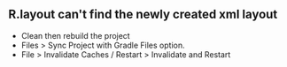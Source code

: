 ## R.layout can't find the newly created xml layout
- Clean then rebuild the project
- Files > Sync Project with Gradle Files option.
- File > Invalidate Caches / Restart > Invalidate and Restart
